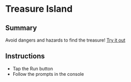 # Treasure Island

## Summary
Avoid dangers and hazards to find the treasure! [Try it out](https://repl.it/@clash402/treasure-island)

## Instructions
- Tap the Run button
- Follow the prompts in the console
